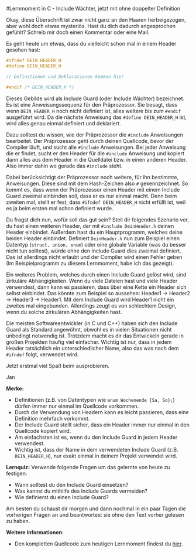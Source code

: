 #Lernmoment in C - Include Wächter, jetzt mit ohne doppelter Definition

Okay, diese Überschrift ist zwar nicht ganz an den Haaren herbeigezogen, aber wohl doch etwas mysteriös. Hast du dich dadurch angesprochen gefühlt? Schreib mir doch einen Kommentar oder eine Mail.

Es geht heute um etwas, dass du vielleicht schon mal in einem Header gesehen hast:

```c
#ifndef DEIN_HEADER_H
#define DEIN_HEADER_H

// Definitionen und Deklarationen kommen hier

#endif /* DEIN_HEADER_H */
```

Dieses Gebilde wird als Include Guard (oder Include Wächter) bezeichnet. Es ist eine Anweisungssequenz für den Präprozessor. Sie besagt, dass wenn `DEIN_HEADER_H` noch nicht definiert ist, alles weitere bis zum `#endif` ausgeführt wird. Da die nächste Anweisung das `#define DEIN_HEADER_H` ist, wird alles genau einmal definiert und deklariert.

Dazu solltest du wissen, wie der Präprozessor die `#include` Anweisungen bearbeitet. Der Präprozessor geht durch deinen Quellcode, bevor der Compiler läuft, und sucht alle `#include` Anweisungen. Bei jeder Anweisung die er findet, sucht er den Header für die `#include` Anweisung und kopiert dann alles aus dem Header in die Quelldatei bzw. in einen anderen Header. Also immer dahin wo gerade das `#include` steht.

Dabei berücksichtigt der Präprozessor noch weitere, für ihn bestimmte, Anweisungen. Diese sind mit dem Hash-Zeichen also `#` gekennzeichnet. So kommt es, dass wenn der Präprozessor einen Header mit einem Include Guard zweimal einbinden soll, dass er es nur einmal macht. Denn beim zweiten mal, stellt er fest, dass `#ifndef DEIN_HEADER_H` nicht erfüllt ist, weil es ja beim ersten mal schon definiert wurde. 

Du fragst dich nun, wofür soll das gut sein? Stell dir folgendes Szenario vor, du hast einen weiteren Header, der mit `#include DeinHeader.h` deinen Header einbindet. Außerdem hast du ein Hauptprogramm, welches deine beiden Header einbindet. Definiert `DeinHeader.h` nun zum Beispiel einen Datentyp (`struct, union, enum`) oder eine globale Variable (was du besser nicht tun solltest), würde ohne den Include Guard dies zweimal definiert. Das ist allerdings nicht erlaubt und der Compiler wird einen Fehler geben (Im Beispielprogramm zu diesem Lernmoment, habe ich das gezeigt).

Ein weiteres Problem, welches durch einen Include Guard gelöst wird, sind zirkuläre Abhängigkeiten. Wenn du viele Dateien hast und viele Header verwendest, dann kann es passieren, dass über eine Kette ein Header sich selbst einbindet. Das könnte zum Beispiel so aussehen: Header1 -> Header2 -> Header3 -> Header1. Mit dem Include Guard wird Header1 nicht ein zweites mal eingebunden. Allerdings zeugt es von schlechtem Design, wenn du solche zirkulären Abhängigkeiten hast.

Die meisten Softwareentwickler (in C und C++) haben sich den Include Guard als Standard angewöhnt, obwohl es in vielen Situationen nicht unbedingt notwendig ist. Trotzdem macht es dir das Entwickeln gerade in großen Projekten häufig viel einfacher. Wichtig ist nur, dass in jedem Header tatsächlich ein unterschiedlicher Name, also das was nach dem `#ifndef` folgt, verwendet wird.

Jetzt erstmal viel Spaß beim ausprobieren.

Jan

**Merke:**

-	Definitionen (z.B. von Datentypen wie `enum Wochenende {Sa, So};`) dürfen immer nur einmal im Quellcode vorkommen.
-	Durch die Verwendung von Headern kann es leicht passieren, dass eine Definition mehrfach vorkommt.
-	Der Include Guard stellt sicher, dass ein Header immer nur einmal in den Quellcode kopiert wird.
-	Am einfachsten ist es, wenn du den Include Guard in jedem Header verwendest.
-	Wichtig ist, dass der Name in dem verwendeten Include Guard (z.B. `DEIN_HEADER_H`), nur exakt einmal in deinem Projekt verwendet wird.

**Lernquiz:** Verwende folgende Fragen um das gelernte von heute zu festigen:

-	Wann solltest du den Include Guard einsetzen?
-	Was kannst du mithilfe des Include Guards vermeiden?
-	Wie definierst du einen Include Guard?

Am besten du schaust dir morgen und dann nochmal in ein paar Tagen die vorherigen Fragen an und beantwortest sie ohne den Text vorher gelesen zu haben.

**Weitere Informationen:**

-	Den kompletten Quellcode zum heutigen Lernmoment findest du [hier](https://github.com/inginform/lernmomente/tree/master/C_IncludeWaechter).

